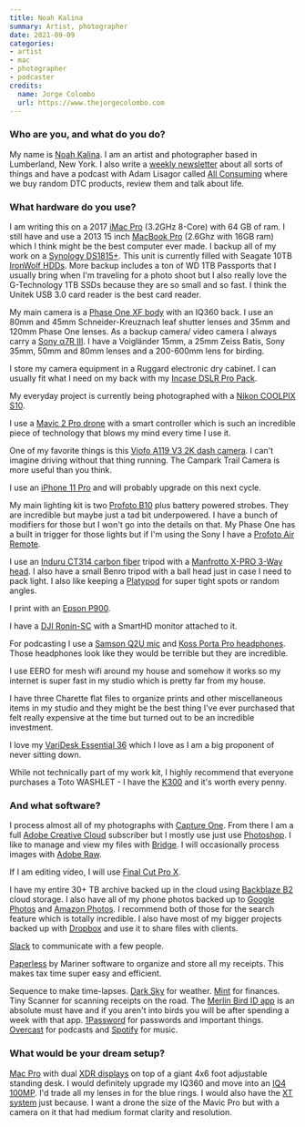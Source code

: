 ```yaml
---
title: Noah Kalina
summary: Artist, photographer
date: 2021-09-09
categories:
- artist
- mac
- photographer
- podcaster
credits:
  name: Jorge Colombo
  url: https://www.thejorgecolombo.com
---
```


### Who are you, and what do you do?

My name is [Noah Kalina](http://www.noahkalina.com/ "Noah's website."). I am an artist and photographer based in Lumberland, New York. I also write a [weekly newsletter](http://www.noahkalina.com/newsletter-archive "Noah's newsletter archive.") about all sorts of things and have a podcast with Adam Lisagor called [All Consuming](https://allconsuming.show "A podcast of direct to consumer product reviews.") where we buy random DTC products, review them and talk about life.

### What hardware do you use?

I am writing this on a 2017 [iMac Pro][imac-pro] (3.2GHz 8-Core) with 64 GB of ram. I still have and use a 2013 15 inch [MacBook Pro][macbook-pro] (2.6Ghz with 16GB ram) which I think might be the best computer ever made. I backup all of my work on a [Synology DS1815+][ds1818-plus]. This unit is currently filled with Seagate 10TB [IronWolf HDDs][ironwolf]. More backup includes a ton of WD 1TB Passports that I usually bring when I'm traveling for a photo shoot but I also really love the G-Technology 1TB SSDs because they are so small and so fast. I think the Unitek USB 3.0 card reader is the best card reader. 

My main camera is a [Phase One XF body][xf] with an IQ360 back. I use an 80mm and 45mm Schneider-Kreuznach leaf shutter lenses and 35mm and 120mm Phase One lenses. As a backup camera/ video camera I always carry a [Sony α7R III][a7r-iii]. I have a Voigländer 15mm, a 25mm Zeiss Batis, Sony 35mm, 50mm and 80mm lenses and a 200-600mm lens for birding.

I store my camera equipment in a Ruggard electronic dry cabinet. I can usually fit what I need on my back with my [Incase DSLR Pro Pack][dslr-pro-pack].

My everyday project is currently being photographed with a [Nikon COOLPIX S10][coolpix-s10]. 

I use a [Mavic 2 Pro drone][mavic-2-pro] with a smart controller which is such an incredible piece of technology that blows my mind every time I use it. 

One of my favorite things is this [Viofo A119 V3 2K dash camera][a119-v3]. I can't imagine driving without that thing running. The Campark Trail Camera is more useful than you think. 

I use an [iPhone 11 Pro][iphone-11-pro] and will probably upgrade on this next cycle. 

My main lighting kit is two [Profoto B10][b10] plus battery powered strobes. They are incredible but maybe just a tad bit underpowered. I have a bunch of modifiers for those but I won't go into the details on that. My Phase One has a built in trigger for those lights but if I'm using the Sony I have a [Profoto Air Remote][air-remote].

I use an [Induru CT314 carbon fiber][ct314] tripod with a [Manfrotto X-PRO 3-Way head][x-pro-3-way]. I also have a small Benro tripod with a ball head just in case I need to pack light. I also like keeping a [Platypod][max.3] for super tight spots or random angles. 

I print with an [Epson P900][surecolor-p900]. 

I have a [DJI Ronin-SC][ronin-sc] with a SmartHD monitor attached to it. 

For podcasting I use a [Samson Q2U mic][q2u] and [Koss Porta Pro headphones][porta-pro]. Those headphones look like they would be terrible but they are incredible. 

I use EERO for mesh wifi around my house and somehow it works so my internet is super fast in my studio which is pretty far from my house. 

I have three Charette flat files to organize prints and other miscellaneous items in my studio and they might be the best thing I've ever purchased that felt really expensive at the time but turned out to be an incredible investment. 

I love my [VariDesk Essential 36][varidesk-essential-36] which I love as I am a big proponent of never sitting down. 

While not technically part of my work kit, I highly recommend that everyone purchases a Toto WASHLET - I have the [K300][washlet-k300] and it's worth every penny.

### And what software?

I process almost all of my photographs with [Capture One][capture-one-pro]. From there I am a full [Adobe Creative Cloud][creative-cloud] subscriber but I mostly use just use [Photoshop][]. I like to manage and view my files with [Bridge][]. I will occasionally process images with [Adobe Raw][camera-raw]. 

If I am editing video, I will use [Final Cut Pro X][final-cut-pro-x]. 

I have my entire 30+ TB archive backed up in the cloud using [Backblaze B2][backblaze-b2] cloud storage. I also have all of my phone photos backed up to [Google Photos][google-photos] and [Amazon Photos][amazon-photos]. I recommend both of those for the search feature which is totally incredible. I also have most of my bigger projects backed up with [Dropbox][] and use it to share files with clients.

[Slack][] to communicate with a few people.

[Paperless][] by Mariner software to organize and store all my receipts. This makes tax time super easy and efficient.

Sequence to make time-lapses. [Dark Sky][dark-sky-ios] for weather. [Mint][mint-ios] for finances. Tiny Scanner for scanning receipts on the road. The [Merlin Bird ID app][merlin-bird-id-ios] is an absolute must have and if you aren't into birds you will be after spending a week with that app. [1Password][1password-ios] for passwords and important things. [Overcast][overcast-ios] for podcasts and [Spotify][spotify-ios] for music.

### What would be your dream setup?

[Mac Pro][mac-pro] with dual [XDR displays][pro-display-xdr] on top of a giant 4x6 foot adjustable standing desk. I would definitely upgrade my IQ360 and move into an [IQ4 100MP][iq4-100mp]. I'd trade all my lenses in for the blue rings. I would also have the [XT system][xt] just because. I want a drone the size of the Mavic Pro but with a camera on it that had medium format clarity and resolution.

[1password-ios]: https://apps.apple.com/us/app/1password-password-manager/id568903335 "Password storage software for the iPhone."
[a119-v3]: https://viofo.com/en/dash-cam/143-a119-v3-with-gps-2k-25601600p-30fps-quad-hd-car-dash-cam.html "A car dash camera."
[a7r-iii]: https://electronics.sony.com/imaging/interchangeable-lens-cameras/full-frame/p/ilce7rm3-b "A 42.4 megapixel camera."
[air-remote]: https://profoto.com/int/products/air-remotes/remotes/air-remote "A remote control for camera lights."
[amazon-photos]: http://web.archive.org/web/20230410145725/https://www.amazon.com/Amazon-Photos/b?node=13234696011 "A photo sharing and backup service."
[b10]: https://profoto.com/us/b10 "A photography light."
[backblaze-b2]: https://www.backblaze.com/b2/cloud-storage.html "An online storage service."
[bridge]: https://creative.adobe.com/products/bridge "A shared media manager for Adobe CS products."
[camera-raw]: https://helpx.adobe.com/camera-raw/using/supported-cameras.html "A tool for importing raw images from cameras."
[capture-one-pro]: https://www.captureone.com/en "Photo editing software."
[coolpix-s10]: https://imaging.nikon.com/imaging/lineup/coolpix/s/s10/ "A 6 megapixel camera."
[creative-cloud]: https://www.adobe.com/creativecloud.html "A subscription service for Adobe's creative suite."
[ct314]: http://web.archive.org/web/20211124224616/https://www.adorama.com/indct314.html "A camera tripod."
[dark-sky-ios]: https://support.apple.com:443/en-us/HT213526 "A weather app."
[dropbox]: https://www.dropbox.com/ "Online syncing and storage."
[ds1818-plus]: https://www.synology.com/en-global/support/download/DS1815+ "An 8-bay NAS device."
[dslr-pro-pack]: https://goincase.com.au/products/incase-dslr-pro-pack "A camera bag."
[final-cut-pro-x]: https://en.wikipedia.org/wiki/Final_Cut_Pro_X "A nonlinear video editor."
[google-photos]: https://www.google.com/photos/about/ "A photo sharing service."
[imac-pro]: https://en.wikipedia.org/wiki/IMac_Pro "An all-in-one workstation."
[iphone-11-pro]: https://en.wikipedia.org/wiki/IPhone_11_Pro "A 5.8 inch iOS phone."
[iq4-100mp]: https://photography.phaseone.com/xf-camera-system/ "A 101 megapixel digtial back."
[ironwolf]: https://www.seagate.com/jp/ja/products/nas-drives/ironwolf-hard-drive/ "Hard drives for NAS devices."
[mac-pro]: https://www.apple.com/mac-pro/ "The Intel-based Mac tower computer."
[macbook-pro]: https://www.apple.com/macbook-pro/ "A laptop."
[mavic-2-pro]: https://www.dji.com/cn/mavic-2 "A drone."
[max.3]: http://web.archive.org/web/20220205212225/https://www.platypod.com/products/max-1 "A mini tripod."
[merlin-bird-id-ios]: https://apps.apple.com/us/app/merlin-bird-id-by-cornell/id773457673 "An app for identifying North American birds."
[mint-ios]: https://apps.apple.com/us/app/mint-com-personal-finance/id300238550 "A personal finance app."
[overcast-ios]: https://apps.apple.com/us/app/overcast-podcast-player/id888422857 "A podcast app."
[paperless]: https://marinersoftware.com/product/paperless/ "Software for organising digital receipts and documents."
[photoshop]: https://www.adobe.com/products/photoshop.html "A bitmap image editor."
[porta-pro]: https://koss.com/en/products/headphones/on-ear-headphones/PortaPro__Porta_Pro_On_Ear_Headphone "On-ear headphones."
[pro-display-xdr]: https://www.apple.com/pro-display-xdr/ "A 32 inch professional monitor."
[q2u]: https://www.samsontech.com/samson/products/microphones/usb-microphones/q2u/ "A USB microphone."
[ronin-sc]: https://www.dji.com/cn/ronin-sc "A 3-axis camera stabiliser."
[slack]: https://slack.com/intl/ja-jp/ "A collaboration service."
[spotify-ios]: https://apps.apple.com/us/app/spotify/id324684580 "An iOS client for the music service."
[surecolor-p900]: https://epson.com/For-Work/Printers/Large-Format/SureColor-P900-17-Inch-Photo-Printer/p/C11CH37201 "A photo printer."
[varidesk-essential-36]: https://www.vari.com/sit-stand-converter-varidesk-essential-36/DC-EST36.html "A standing desk that sits on top of an existing table."
[washlet-k300]: https://www.totousa.com/washlet-k300 "An electric bidet seat."
[x-pro-3-way]: https://www.manfrotto.com/us-en/collections/heads/x-pro-3-way-head/ "A tripod head."
[xf]: https://photography.phaseone.com/xf-camera-system/ "A medium format camera system."
[xt]: https://photography.phaseone.com/order/ "A medium format camera system."
